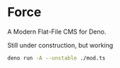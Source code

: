# Force
A Modern Flat-File CMS for Deno.

Still under construction, but working

```bash
deno run -A --unstable ./mod.ts
```
